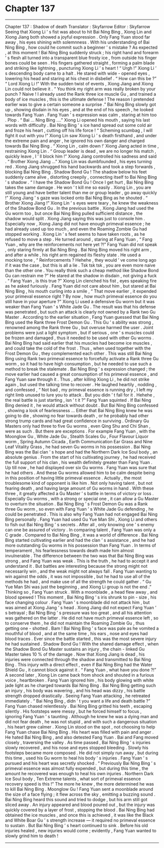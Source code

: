 
# Chapter 137


---

Chapter 137 : Shadow of death
Translator :
Skyfarrow
Editor :
Skyfarrow
Seeing that Xiong Li ’ s fist was about to hit Bai Ning Bing , Xiong Lin and Xiong Jiang both showed a joyful expression .
Only Fang Yuan stood far away , his eyes shining with solemnness .
With his understanding of Bai Ning Bing , how could he commit such a beginner ’ s mistake ?
As expected , at this moment !
Bai Ning Bing suddenly struck ; his right hand and forearm ’ s flesh all turned into a transparent blue frosty ice , from outside his finger bones could be seen .
His fingers gathered straight , forming a palm blade and striking like lightning , puncturing Xiong Li ’ s heart !
“ Urgh !” Xiong Li ’ s descending body came to a halt .
He stared with wide - opened eyes , lowering his head and staring at his chest in disbelief .
“ How can this be ?”
“ Lord Xiong Li !”
With the sudden twist of events , Xiong Jiang and Xiong Lin could not believe it .
“ You think my right arm was really broken by your punch ? Naive ! I already used the Rank three ice muscle Gu , and trained a body of ice muscles , this is the ultimate defense ! The reason I pretended earlier was to give a certain someone a surprise .” Bai Ning Bing slowly got up , showing disdain in his eyes , and at the end of his speech , he looked towards Fang Yuan .
Fang Yuan ’ s expression was calm , staring at him too .
Plop .
“ Bai … Ning Bing ….” Xiong Li opened his mouth , saying his last words with difficulty . Bai Ning Bing ’ s ice hand spread out some cold air and froze his heart , cutting off his life force !
“ Scheming scumbag , I will fight it out with you !” Xiong Lin saw Xiong Li ’ s death firsthand , and under the extreme pain and anger , he ignored his own danger and charged towards Bai Ning Bing .
“ Xiong Lin , calm down !’ Xiong Jiang acted in time , restraining Xiong Lin .
“ Group leader is dead , we are no longer his match , quickly leave , I ’ ll block him !” Xiong Jiang controlled his sadness and said .
“ Brother Xiong Jiang …” Xiong Lin was dumbfounded , his eyes turning red .
Xiong Jiang shrugged his hand backwards and took a step forwards , blocking Bai Ning Bing .
Shadow Bond Gu !
The shadow below his feet suddenly came alive , distorting creepily , connecting itself to Bai Ning Bing ’ s shadow .
“ I have the Shadow Bond Gu ! Once I get hurt , Bai Ning Bing takes the same damage . He won ’ t kill me so easily . Xiong Lin , you are still young and have better talent than me or group leader , go away quickly !” Xiong Jiang ’ s gaze was locked onto Bai Ning Bing as he shouted .
“ Brother Xiong Jiang !” Xiong Lin ’ s eyes were teary , he knew the weakness of the Shadow Bond Gu .
In the previous battle , Xiong Jiang had used the Gu worm too , but once Bai Ning Bing pulled sufficient distance , the shadow would split . Xiong Jiang saying this was just to console him .
Especially now , Xiong Jiang did not have enough primeval essence ; he had already used up too much , and even the Roaming Zombie Gu had stopped working .
Xiong Lin ’ s feet seems to have taken roots , as he refused to move a step . He turned around , staring at Fang Yuan , “ Fang Yuan , why are the reinforcements not here yet ?!”
Fang Yuan did not speak , only staring firmly at Bai Ning Bing .
Bai Ning Bing moved his right arm , and after a while , his right arm regained its fleshy state . He used a mocking tone , “ Reinforcements ? Hehehe , they would ’ ve come long ago if it was the case , but this is all a lie . Tsk tsk tsk , you are even more naive than the other one . You really think such a cheap method like Shadow Bond Gu can restrain me ?”
He stared at the shadow in disdain , not giving a fuck .
“ Fang Yuan , is this true ?” Xiong Lin clenched his fist , eyes speaking fire as he asked furiously .
Fang Yuan did not care about him , but stared at Bai Ning Bing , his mouth curling into a smile , “ That move earlier , it expended your primeval essence right ? By now , how much primeval essence do you still have in your aperture ?”
Xiong Li used a defensive Gu worm but it was weaker than Fang Yuan ’ s White Jade Gu . The result was that his defense was penetrated , but such an attack is clearly not owned by a Rank two Gu Master .
According to the earlier situation , Fang Yuan guessed that Bai Ning Bing used the Rank three Frost Demon Gu .
This Gu ’ s ability was strong , renowned among the Rank three Gu , but overuse harmed the user . Joint problems were just a light symptom , but if serious , one ’ s muscles could be frozen and damaged , thus it needed to be used with other Gu worms .
Bai Ning Bing had said earlier that his muscles had become ice muscles , and could take the cold of the frost . Thus , when used together with the Frost Demon Gu , they complemented each other .
This was still Bai Ning Bing using Rank two primeval essence to forcefully activate a Rank three Gu worm , so it had to have high consumption , but he needed to use such a method to break the stalemate .
Bai Ning Bing ’ s expression changed ; the move earlier had caused a great consumption of his primeval essence , and Fang Yuan saw through it .
Thus , after killing Xiong Li , he did not strike again , but used the talking time to recover .
He laughed heartily , nodding , and confessed , “ Not bad , my primeval essence is running dry , I left my right limb unused to lure you to attack . But you didn ’ t fall for it . Hehehe , the real battle is just starting , isn ’ t it ?”
Fang Yuan squinted .
If Bai Ning Bing denied it , he would attack without doubt . But Bai Ning Bing confessed , showing a look of fearlessness …
Either that Bai Ning Bing knew he was going to die , showing no fear towards death , or he probably had other strong trump cards and had great confidence in surviving .
Ordinary Gu Masters only had three to five Gu worms , even Qing Shu and Chi Shan , were as such .
But there are exceptions .
For example Fang Yuan , with the Moonglow Gu , White Jade Gu , Stealth Scales Gu , Four Flavour Liquor worm , Spring Autumn Cicada , Earth Communication Ear Grass and Nine Leaf Vitality Grass , he had seven Gu worms in his possession .
Bai Ning Bing was the Bai clan ’ s hope and had the Northern Dark Ice Soul body , an absolute genius . From the start of his cultivating journey , he had received the full support of his clan , his wealth definitely greater than Fang Yuan .
Up till now , he had displayed over six Gu worms . Fang Yuan was sure that he had others .
And these Gu worms allowed him to be calm despite being in this position of having little primeval essence .
Actually , the most troublesome kind of opponent is like him .
Not only having talent , but not fearing death , and having large amount of Gu worms in hand .
With these three , it greatly affected a Gu Master ’ s battle in terms of victory or loss . Especially Gu worms , with a strong or special one , it can allow a Gu Master to overturn the situation .
Bai Ning Bing ’ s Frost Demon Gu was a Rank three Gu worm , so even with Fang Yuan ’ s White Jade Gu defending , he could be penetrated . This is also why Fang Yuan had not engaged Bai Ning Bing personally .
Fang Yuan had used Gu Yue Man Shi , Xiong Li and others to fish out Bai Ning Bing ’ s secrets . After all , only knowing one ’ s enemy can one be assured of victory .
In comparing talent , Fang Yuan was only a C grade . Compared to Bai Ning Bing , it was a world of difference . Bai Ning Bing started cultivating earlier and had the clan ’ s assistance , and he had more outstanding Gu worms in his possession than Fang Yuan .
In terms of temperament , his fearlessness towards death made him almost invulnerable .
The difference between the two was that Bai Ning Bing was strong , and Fang Yuan was weak . This is the truth , he had to accept it and understand it .
But battles are interesting because the strong might not necessarily win , and the weak might not always fall .
Fang Yuan wanting to win against the odds , it was not impossible , but he had to use all of the methods he had , and make use of all the strength he could gather .
“ Gu Yue Man Shi was just the beginning , and Xiong Li group is not the end .” Thinking so , Fang Yuan struck .
With a moonblade , a head flew away , and blood spewed !
This moment , Bai Ning Bing ’ s iris shrunk to pin - size , his face changing colour .
Fang Yuan ’ s moonblade did not attack him , but was aimed at Xiong Jiang ’ s head .
Xiong Jiang did not expect Fang Yuan ’ s betrayal ; Bai Ning Bing ’ s pressure was too great , and all his attention was gathered on the latter .
He did not have much primeval essence left , so to conserve them , he did not maintain the Roaming Zombie Gu , thus getting one - shotted .
Bam !
Bai Ning Bing ’ s face was pale as he vomited a mouthful of blood , and at the same time , his ears , nose and eyes had blood traces .
Ever since the battle started , this was the most severe injury he had sustained .
Shadow Bond Gu !
With the shared damage effect , when the Shadow Bond Gu Master sustains an injury , the chain - linked Gu Master takes 10 % of the damage . Now that Xiong Jiang is dead , his injuries were connected through the shadow and transmitted to Bai Ning Bing .
This injury with a direct effect , even if Bai Ning Bing had the Water Shield Gu , it cannot block against it .
“ Fang Yuan , what have you done ?!” A second later , Xiong Lin came back from shock and shouted in a furious voice , heartbroken .
Fang Yuan ignored him , his body glowing with white jade light as he charged towards Bai Ning Bing .
Bai Ning Bing getting such an injury , his body was wavering , and his head was dizzy , his battle strength dropped drastically . Seeing Fang Yuan attacking , he retreated immediately .
“ Bai Ning Bing , didn ’ t you want a life and death battle ?” Fang Yuan chased relentlessly .
Bai Ning Bing gritted his teeth , escaping silently . His footsteps were messy , but he forced himself to focus , ignoring Fang Yuan ’ s taunting .
Although he knew he was a dying man and did not fear death , he was not stupid , and with such a dangerous situation , his heart grew calmer .
Xiong Lin stood on the spot , not choosing to help Fang Yuan chase Bai Ning Bing .
His heart was filled with pain and anger . He hated Bai Ning Bing , and also detested Fang Yuan .
Bai and Fang moved closely , traversing the valley .
As time passed , Bai Ning Bing ’ s injuries slowly recovered , and his nose and eyes stopped bleeding . Slowly his footsteps became more composed .
He did not simply run away , but during this time , used his Gu worm to heal his body ’ s injuries .
Fang Yuan ’ s pursued and his heart was secretly shocked .
“ Previously Bai Ning Bing ’ s primeval essence was almost fully expended , but during this time , the amount he recovered was enough to heal his own injuries . Northern Dark Ice Soul body , Ten Extreme talents , what sort of primeval essence recovery speed is this !”
The more he knew , the more determined he was to kill Bai Ning Bing .
Moonglow Gu !
Fang Yuan sent a moonblade around the size of a face flying ; it flew across the sky , emitting a buzzing sound .
Bai Ning Bing heard this sound and tried to dodge , but his arm still got sliced away .
An injury appeared and blood poured out , but the injury was quickly covered by a layer of frost , stopping the blood .
Bai Ning Bing had obtained the ice muscles , and once this is achieved , it was like the Black and White Boar Gu ’ s strength increase — it required no primeval essence to sustain .
But Bai Ning Bing ’ s heart continued to sink . Before his old injuries healed , new injuries would come ; evidently , Fang Yuan wanted to slowly grind him to death !

---

